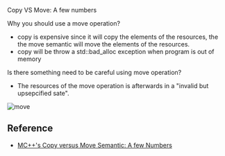 Copy VS Move: A few numbers

Why you should use a move operation?

* copy is expensive since it will copy the elements of the resources, the the move semantic will move the elements of the resources.
* copy will be throw a std::bad_alloc exception when program is out of memory

Is there something  need to be careful using move operation?
- The resources of the move operation is afterwards in a "invalid but upsepcified sate".

![move]("https://www.modernescpp.com/images/blog/EmbeddedProgrammierung/CopyVersusMove/move.jpg")
 


## Reference

 * [MC++'s Copy versus Move Semantic: A few Numbers](https://www.modernescpp.com/index.php/copy-versus-move-semantic-a-few-numbers)

